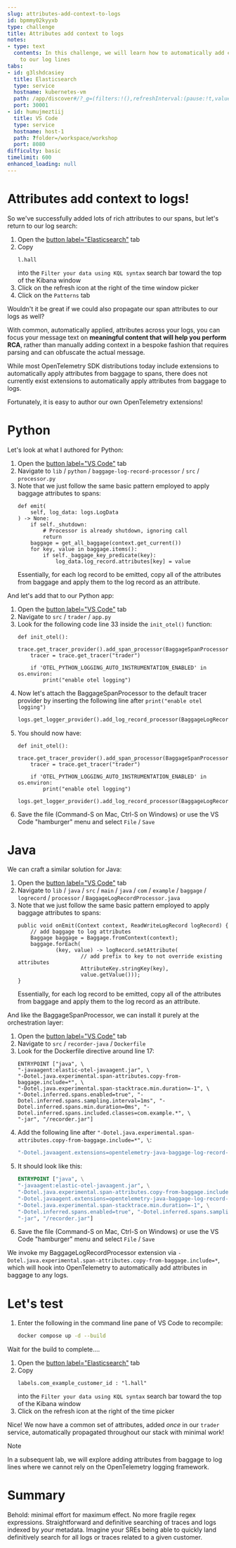 ```yaml
---
slug: attributes-add-context-to-logs
id: bpmmy02kyyxb
type: challenge
title: Attributes add context to logs
notes:
- type: text
  contents: In this challenge, we will learn how to automatically add common attributes
    to our log lines
tabs:
- id: g3lshdcasiey
  title: Elasticsearch
  type: service
  hostname: kubernetes-vm
  path: /app/discover#/?_g=(filters:!(),refreshInterval:(pause:!t,value:60000),time:(from:now-15m,to:now))&_a=(columns:!(),dataSource:(dataViewId:'logs-*',type:dataView),filters:!(),hideChart:!f,interval:auto,query:(language:kuery,query:''),sort:!(!('@timestamp',desc)))
  port: 30001
- id: humujmeztiij
  title: VS Code
  type: service
  hostname: host-1
  path: ?folder=/workspace/workshop
  port: 8080
difficulty: basic
timelimit: 600
enhanced_loading: null
---
```

Attributes add context to logs!
===

So we've successfully added lots of rich attributes to our spans, but let's return to our log search:

1. Open the [button label="Elasticsearch"](tab-1) tab
2. Copy
    ```kql
    l.hall
    ```
    into the `Filter your data using KQL syntax` search bar toward the top of the Kibana window
3. Click on the refresh icon at the right of the time window picker
4. Click on the `Patterns` tab

Wouldn't it be great if we could also propagate our span attributes to our logs as well?

With common, automatically applied, attributes across your logs, you can focus your message text on **meaningful content that will help you perform RCA**, rather than manually adding context in a bespoke fashion that requires parsing and can obfuscate the actual message.

While most OpenTelemetry SDK distributions today include extensions to automatically apply attributes from baggage to spans, there does not currently exist extensions to automatically apply attributes from baggage to logs.

Fortunately, it is easy to author our own OpenTelemetry extensions!

# Python

Let's look at what I authored for Python:

1. Open the [button label="VS Code"](tab-1) tab
2. Navigate to `lib` / `python` / `baggage-log-record-processor` / `src` / `processor.py`
3. Note that we just follow the same basic pattern employed to apply baggage attributes to spans:
    ```python,nocopy
    def emit(
        self, log_data: logs.LogData
    ) -> None:
        if self._shutdown:
            # Processor is already shutdown, ignoring call
            return
        baggage = get_all_baggage(context.get_current())
        for key, value in baggage.items():
            if self._baggage_key_predicate(key):
                log_data.log_record.attributes[key] = value
    ```
    Essentially, for each log record to be emitted, copy all of the attributes from baggage and apply them to the log record as an attribute.

And let's add that to our Python app:

1. Open the [button label="VS Code"](tab-1) tab
2. Navigate to `src` / `trader` / `app.py`
3. Look for the following code line 33 inside the `init_otel()` function:
    ```python,nocopy
    def init_otel():
        trace.get_tracer_provider().add_span_processor(BaggageSpanProcessor(ALLOW_ALL_BAGGAGE_KEYS))
        tracer = trace.get_tracer("trader")

        if 'OTEL_PYTHON_LOGGING_AUTO_INSTRUMENTATION_ENABLED' in os.environ:
            print("enable otel logging")
    ```
4. Now let's attach the BaggageSpanProcessor to the default tracer provider by inserting the following line after `print("enable otel logging")`
    ```python
    logs.get_logger_provider().add_log_record_processor(BaggageLogRecordProcessor(ALLOW_ALL_BAGGAGE_KEYS))
    ```
5. You should now have:
    ```python,nocopy
    def init_otel():
        trace.get_tracer_provider().add_span_processor(BaggageSpanProcessor(ALLOW_ALL_BAGGAGE_KEYS))
        tracer = trace.get_tracer("trader")

        if 'OTEL_PYTHON_LOGGING_AUTO_INSTRUMENTATION_ENABLED' in os.environ:
            print("enable otel logging")
            logs.get_logger_provider().add_log_record_processor(BaggageLogRecordProcessor(ALLOW_ALL_BAGGAGE_KEYS))
    ```
6. Save the file (Command-S on Mac, Ctrl-S on Windows) or use the VS Code "hamburger" menu and select `File` / `Save`

# Java

We can craft a similar solution for Java:

1. Open the [button label="VS Code"](tab-1) tab
2. Navigate to `lib` / `java` / `src` / `main` / `java` / `com` / `example` / `baggage` / `logrecord` / `processor` / `BaggageLogRecordProcessor.java`
3. Note that we just follow the same basic pattern employed to apply baggage attributes to spans:
    ```java,nocopy
    public void onEmit(Context context, ReadWriteLogRecord logRecord) {
        // add baggage to log attributes
        Baggage baggage = Baggage.fromContext(context);
        baggage.forEach(
                (key, value) -> logRecord.setAttribute(
                        // add prefix to key to not override existing attributes
                        AttributeKey.stringKey(key),
                        value.getValue()));
    }
    ```
    Essentially, for each log record to be emitted, copy all of the attributes from baggage and apply them to the log record as an attribute.

And like the BaggageSpanProcessor, we can install it purely at the orchestration layer:

1. Open the [button label="VS Code"](tab-1) tab
2. Navigate to `src` / `recorder-java` / `Dockerfile`
3. Look for the Dockerfile directive around line 17:
    ```dockerfile,nocopy
    ENTRYPOINT ["java", \
    "-javaagent:elastic-otel-javaagent.jar", \
    "-Dotel.java.experimental.span-attributes.copy-from-baggage.include=*", \
    "-Dotel.java.experimental.span-stacktrace.min.duration=-1", \
    "-Dotel.inferred.spans.enabled=true", "-Dotel.inferred.spans.sampling.interval=1ms", "-Dotel.inferred.spans.min.duration=0ms", "-Dotel.inferred.spans.included.classes=com.example.*", \
    "-jar", "/recorder.jar"]
    ```
4. Add the following line after `"-Dotel.java.experimental.span-attributes.copy-from-baggage.include=*", \`:
    ```dockerfile
    "-Dotel.javaagent.extensions=opentelemetry-java-baggage-log-record-processor-all.jar", \
    ```
5. It should look like this:
    ```dockerfile
    ENTRYPOINT ["java", \
    "-javaagent:elastic-otel-javaagent.jar", \
    "-Dotel.java.experimental.span-attributes.copy-from-baggage.include=*", \
    "-Dotel.javaagent.extensions=opentelemetry-java-baggage-log-record-processor-all.jar", \
    "-Dotel.java.experimental.span-stacktrace.min.duration=-1", \
    "-Dotel.inferred.spans.enabled=true", "-Dotel.inferred.spans.sampling.interval=1ms", "-Dotel.inferred.spans.min.duration=0ms", "-Dotel.inferred.spans.included.classes=com.example.*", \
    "-jar", "/recorder.jar"]
    ```
6. Save the file (Command-S on Mac, Ctrl-S on Windows) or use the VS Code "hamburger" menu and select `File` / `Save`

We invoke my BaggageLogRecordProcessor extension via `-Dotel.java.experimental.span-attributes.copy-from-baggage.include=*`, which will hook into OpenTelemetry to automatically add attributes in baggage to any logs.

Let's test
===

1. Enter the following in the command line pane of VS Code to recompile:
    ```bash
    docker compose up -d --build
    ```

Wait for the build to complete....

1. Open the [button label="Elasticsearch"](tab-1) tab
2. Copy
    ```kql
    labels.com_example_customer_id : "l.hall"
    ```
    into the `Filter your data using KQL syntax` search bar toward the top of the Kibana window
3. Click on the refresh icon at the right of the time picker

Nice! We now have a common set of attributes, added _once_ in our `trader` service, automatically propagated throughout our stack with minimal work!

> [!NOTE]
> In a subsequent lab, we will explore adding attributes from baggage to log lines where we cannot rely on the OpenTelemetry logging framework.

Summary
===

Behold: minimal effort for maximum effect. No more fragile regex expressions. Straightforward and definitive searching of traces and logs indexed by _your_ metadata. Imagine your SREs being able to quickly land definitively search for all logs or traces related to a given customer.